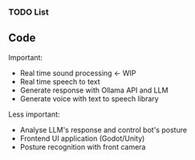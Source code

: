 ### TODO List

## Code

Important:

- Real time sound processing <- WIP
- Real time speech to text
- Generate response with Ollama API and LLM
- Generate voice with text to speech library

Less important:

- Analyse LLM's response and control bot's posture
- Frontend UI application (Godot/Unity)
- Posture recognition with front camera
